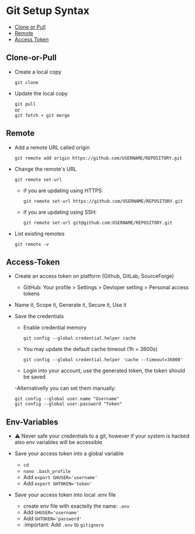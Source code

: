 # Git Setup Syntax

- [Clone or Pull](#Clone-or-Pull)
- [Remote](#Remote)
- [Access Token](#Access-Token)

## Clone-or-Pull

- Create a local copy  

  `git clone`

- Update the local copy

   `git pull`  
   or  
   `git fetch + git merge`

## Remote

- Add a remote URL called origin

   `git remote add origin https://github.com/USERNAME/REPOSITORY.git`

- Change the remote's URL

   `git remote set-url`

  - if you are updating using HTTPS:

    `git remote set-url https://github.com/USERNAME/REPOSITORY.git`

  - if you are updating using SSH:

    `git remote set-url git@github.com:USERNAME/REPOSITORY.git`

- List existing remotes

   `git remote -v`

## Access-Token

- Create an access token on platform (Github, GitLab, SourceForge)
  - GitHub: Your profile > Settings > Devloper setting > Personal access tokens

- Name it, Scope it, Generate it, Secure it, Use it

- Save the credentials
  - Enable credential memory

     `git config --global credential.helper cache`

  - You may update the default cache timeout (1h = 3600s)

     `git config --global credential.helper 'cache --timeout=36000'`

  - Login into your account, use the generated token, the token should be saved

  -Alternativelly you can set them manually:

  `git config --global user.name "Username"`  
  `git config --global user.password "Token"`

## Env-Variables
- :warning: Never safe your credentials to a git, however if your system is hacked also env variables will be accessible

- Save your access token into a global variable
   - `cd`
   - `nano .bash_profile`
   - Add `export GHUSER='username'`
   - Add `export GHTOKEN='token'`
- Save your access token into local .env file
   - create env file with exactelly the name: `.env`
   - Add `GHUSER='username'`
   - Add `GHTOKEN='password'`
   - :important: Add `.env` to `gitignore`